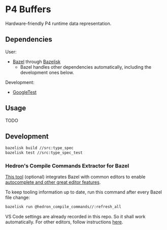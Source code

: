 # P4 Buffers

Hardware-friendly P4 runtime data representation.

## Dependencies

User:
- [Bazel](https://bazel.build) through [Bazelisk](https://bazel.build/install/bazelisk)
    - Bazel handles other dependencies automatically, including the development ones below.

Development:
- [GoogleTest](https://google.github.io/googletest)

## Usage

TODO

## Development

```bash
bazelisk build //src:type_spec
bazelisk test //src:type_spec_test
```

### Hedron's Compile Commands Extractor for Bazel

[This tool](https://github.com/hedronvision/bazel-compile-commands-extractor) (optional) integrates Bazel with common editors to enable [autocomplete and other great editor features](https://bazel.build/install/ide#c_language_family_c_c_objective-c_and_objective-c).

To keep tooling information up to date, run this command after every Bazel file change:

```bash
bazelisk run @hedron_compile_commands//:refresh_all
```

VS Code settings are already recorded in this repo. So it shall work automatically. For other editors, follow instructions [here](https://github.com/hedronvision/bazel-compile-commands-extractor#other-editors).
